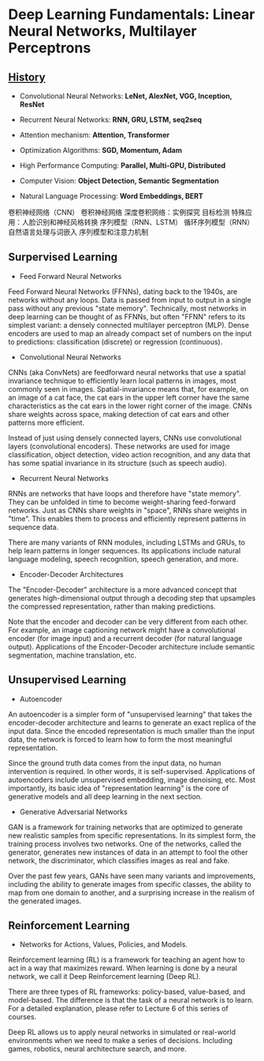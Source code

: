 # Deep Learning Fundamentals: Linear Neural Networks, Multilayer Perceptrons

## [History](https://github.com/JuJu-Ren/Machine-Learning-Study/blob/main/files/history.MD)
* Convolutional Neural Networks: **LeNet, AlexNet, VGG, Inception, ResNet**

*  Recurrent Neural Networks: **RNN, GRU, LSTM, seq2seq**

* Attention mechanism: **Attention, Transformer**

* Optimization Algorithms: **SGD, Momentum, Adam**

* High Performance Computing: **Parallel, Multi-GPU, Distributed**

* Computer Vision: **Object Detection, Semantic Segmentation**

* Natural Language Processing: **Word Embeddings, BERT**


卷积神经网络（CNN）
卷积神经网络
深度卷积网络：实例探究
目标检测
特殊应用：人脸识别和神经风格转换
序列模型（RNN、LSTM）
循环序列模型（RNN）
自然语言处理与词嵌入
序列模型和注意力机制

## Surpervised Learning
* Feed Forward Neural Networks

Feed Forward Neural Networks (FFNNs), dating back to the 1940s, are networks without any loops. Data is passed from input to output in a single pass without any previous "state memory". Technically, most networks in deep learning can be thought of as FFNNs, but often "FFNN" refers to its simplest variant: a densely connected multilayer perceptron (MLP).
Dense encoders are used to map an already compact set of numbers on the input to predictions: classification (discrete) or regression (continuous).

* Convolutional Neural Networks

CNNs (aka ConvNets) are feedforward neural networks that use a spatial invariance technique to efficiently learn local patterns in images, most commonly seen in images. Spatial-invariance means that, for example, on an image of a cat face, the cat ears in the upper left corner have the same characteristics as the cat ears in the lower right corner of the image. CNNs share weights across space, making detection of cat ears and other patterns more efficient.

Instead of just using densely connected layers, CNNs use convolutional layers (convolutional encoders). These networks are used for image classification, object detection, video action recognition, and any data that has some spatial invariance in its structure (such as speech audio).

* Recurrent Neural Networks

RNNs are networks that have loops and therefore have "state memory". They can be unfolded in time to become weight-sharing feed-forward networks. Just as CNNs share weights in "space", RNNs share weights in "time". This enables them to process and efficiently represent patterns in sequence data.

There are many variants of RNN modules, including LSTMs and GRUs, to help learn patterns in longer sequences. Its applications include natural language modeling, speech recognition, speech generation, and more.

* Encoder-Decoder Architectures

The "Encoder-Decoder" architecture is a more advanced concept that generates high-dimensional output through a decoding step that upsamples the compressed representation, rather than making predictions.

Note that the encoder and decoder can be very different from each other. For example, an image captioning network might have a convolutional encoder (for image input) and a recurrent decoder (for natural language output). Applications of the Encoder-Decoder architecture include semantic segmentation, machine translation, etc.

## Unsupervised Learning
* Autoencoder

An autoencoder is a simpler form of "unsupervised learning" that takes the encoder-decoder architecture and learns to generate an exact replica of the input data. Since the encoded representation is much smaller than the input data, the network is forced to learn how to form the most meaningful representation.

Since the ground truth data comes from the input data, no human intervention is required. In other words, it is self-supervised. Applications of autoencoders include unsupervised embedding, image denoising, etc. Most importantly, its basic idea of ​​"representation learning" is the core of generative models and all deep learning in the next section.

* Generative Adversarial Networks

GAN is a framework for training networks that are optimized to generate new realistic samples from specific representations. In its simplest form, the training process involves two networks. One of the networks, called the generator, generates new instances of data in an attempt to fool the other network, the discriminator, which classifies images as real and fake.

Over the past few years, GANs have seen many variants and improvements, including the ability to generate images from specific classes, the ability to map from one domain to another, and a surprising increase in the realism of the generated images. 

## Reinforcement Learning
* Networks for Actions, Values, Policies, and Models.

Reinforcement learning (RL) is a framework for teaching an agent how to act in a way that maximizes reward. When learning is done by a neural network, we call it Deep Reinforcement learning (Deep RL).

There are three types of RL frameworks: policy-based, value-based, and model-based. The difference is that the task of a neural network is to learn. For a detailed explanation, please refer to Lecture 6 of this series of courses.

Deep RL allows us to apply neural networks in simulated or real-world environments when we need to make a series of decisions. Including games, robotics, neural architecture search, and more.
